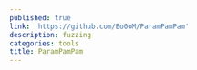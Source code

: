 ```yaml
---
published: true
link: 'https://github.com/Bo0oM/ParamPamPam'
description: fuzzing
categories: tools
title: ParamPamPam
---
```

